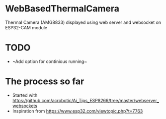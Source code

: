 # WebBasedThermalCamera
Thermal Camera (AMG8833) displayed using web server and websocket on ESP32-CAM module

# TODO
- ~Add option for continious running~

# The process so far
- Started with https://github.com/acrobotic/Ai_Tips_ESP8266/tree/master/webserver_websockets
- Inspiration from https://www.esp32.com/viewtopic.php?t=7763

